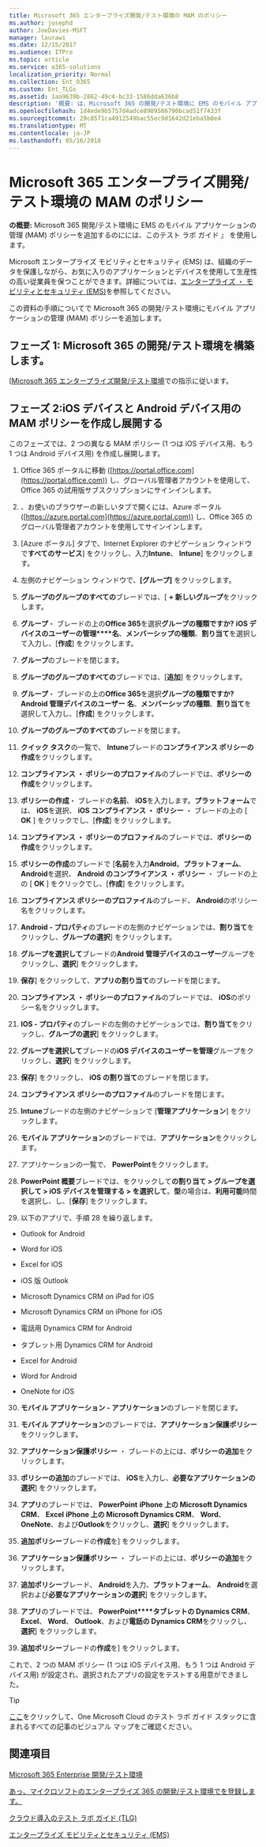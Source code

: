 ```yaml
---
title: Microsoft 365 エンタープライズ開発/テスト環境の MAM のポリシー
ms.author: josephd
author: JoeDavies-MSFT
manager: laurawi
ms.date: 12/15/2017
ms.audience: ITPro
ms.topic: article
ms.service: o365-solutions
localization_priority: Normal
ms.collection: Ent_O365
ms.custom: Ent_TLGs
ms.assetid: 1aa9639b-2862-49c4-bc33-1586dda636b8
description: '概要: は、Microsoft 365 の開発/テスト環境に EMS のモバイル アプリケーションの管理 (MAM) ポリシーを追加するのには、このテスト ラボ ガイド 』 を使用します。'
ms.openlocfilehash: 1d4ede9b5757d4adce8909586790bcad51f7433f
ms.sourcegitcommit: 29c8571ca4912549bac55ec9d1642d21eba5b0e4
ms.translationtype: MT
ms.contentlocale: ja-JP
ms.lasthandoff: 05/16/2018
---
```

# <a name="mam-policies-for-your-microsoft-365-enterprise-devtest-environment"></a>Microsoft 365 エンタープライズ開発/テスト環境の MAM のポリシー

 **の概要:** Microsoft 365 開発/テスト環境に EMS のモバイル アプリケーションの管理 (MAM) ポリシーを追加するのにには、このテスト ラボ ガイド 』 を使用します。
  
Microsoft エンタープライズ モビリティとセキュリティ (EMS) は、組織のデータを保護しながら、お気に入りのアプリケーションとデバイスを使用して生産性の高い従業員を保つことができます。詳細については、[エンタープライズ ・ モビリティとセキュリティ (EMS)](https://www.microsoft.com/cloud-platform/enterprise-mobility-security)を参照してください。
  
この資料の手順についてで Microsoft 365 の開発/テスト環境にモバイル アプリケーションの管理 (MAM) ポリシーを追加します。
  
## <a name="phase-1-build-out-your-microsoft-365-devtest-environment"></a>フェーズ 1: Microsoft 365 の開発/テスト環境を構築します。

[[Microsoft 365 エンタープライズ開発/テスト環境](the-microsoft-365-enterprise-dev-test-environment.md)での指示に従います。
  
## <a name="phase-2-create-and-deploy-mam-policies-for-ios-and-android-devices"></a>フェーズ 2:iOS デバイスと Android デバイス用の MAM ポリシーを作成し展開する

このフェーズでは、2 つの異なる MAM ポリシー (1 つは iOS デバイス用、もう 1 つは Android デバイス用) を作成し展開します。
  
1. Office 365 ポータルに移動 ([https://portal.office.com](https://portal.office.com)) し、グローバル管理者アカウントを使用して、Office 365 の試用版サブスクリプションにサインインします。
    
2. 、お使いのブラウザーの新しいタブで開くには、Azure ポータル ([https://azure.portal.com](https://azure.portal.com)) し、Office 365 のグローバル管理者アカウントを使用してサインインします。
    
3. [Azure ポータル] タブで、Internet Explorer のナビゲーション ウィンドウで**すべてのサービス**] をクリックし、入力**Intune**、 **Intune**] をクリックします。
    
4. 左側のナビゲーション ウィンドウで、**[グループ]** をクリックします。
    
5. **グループのグループのすべての**ブレードでは、[ **+ 新しいグループ**をクリックします。
    
6. **グループ**・ ブレードの上の**Office 365**を選択**グループの種類ですか?** **iOS デバイスのユーザーの管理****名**、**メンバーシップの種類**、**割り当て**を選択して入力し、[**作成**] をクリックします。 
    
7. **グループ**のブレードを閉じます。
    
8. **グループのグループのすべての**ブレードでは、[**追加**] をクリックします。
    
9. **グループ**・ ブレードの上の**Office 365**を選択**グループの種類ですか?** **Android 管理デバイスのユーザー** **名**、**メンバーシップの種類**、**割り当て**を選択して入力し、[**作成**] をクリックします。
    
10. **グループのグループのすべての**ブレードを閉じます。
    
11. **クイック タスク**の一覧で、 **Intune**ブレードの**コンプライアンス ポリシーの作成**をクリックします。
    
12. **コンプライアンス ・ ポリシーのプロファイル**のブレードでは、**ポリシーの作成**をクリックします。
    
13. **ポリシーの作成**・ ブレードの**名前**、 **iOS**を入力します。**プラットフォーム**では、 **iOS**を選択、 **iOS コンプライアンス ・ ポリシー** ・ ブレードの上の [ **OK** ] をクリックでし、[**作成**] をクリックします。
    
14. **コンプライアンス ・ ポリシーのプロファイル**のブレードでは、**ポリシーの作成**をクリックします。
    
15. **ポリシーの作成**のブレードで [**名前**を入力**Android**。**プラットフォーム**、 **Android**を選択、 **Android のコンプライアンス ・ ポリシー** ・ ブレードの上の [ **OK** ] をクリックでし、[**作成**] をクリックします。
    
16. **コンプライアンス ポリシーのプロファイル**のブレード、 **Android**のポリシー名をクリックします。
    
17. **Android - プロパティ**のブレードの左側のナビゲーションでは、**割り当て**をクリックし、**グループの選択**] をクリックします。
    
18. **グループを選択して**ブレードの**Android 管理デバイスのユーザー**グループをクリックし、**選択**] をクリックします。
    
19. **保存**] をクリックして、**アプリの割り当て**のブレードを閉じます。
    
20. **コンプライアンス ・ ポリシーのプロファイル**のブレードでは、 **iOS**のポリシー名をクリックします。
    
21. **IOS - プロパティ**のブレードの左側のナビゲーションでは、**割り当て**をクリックし、**グループの選択**] をクリックします。
    
22. **グループを選択して**ブレードの**iOS デバイスのユーザーを管理**グループをクリックし、**選択**] をクリックします。
    
23. **保存**] をクリックし、 **iOS の割り当て**のブレードを閉じます。
    
24. **コンプライアンス ポリシーのプロファイル**のブレードを閉じます。
    
25. **Intune**ブレードの左側のナビゲーションで [**管理アプリケーション**] をクリックします。
    
26. **モバイル アプリケーション**のブレードでは、**アプリケーション**をクリックします。
    
27. アプリケーションの一覧で、 **PowerPoint**をクリックします。 
    
28. **PowerPoint 概要**ブレードでは、をクリックして**の割り当て > グループを選択して > iOS デバイスを管理する > を選択して**。**型**の場合は、**利用可能**時間を選択し、し、[**保存**] をクリックします。
    
29. 以下のアプリで、手順 28 を繰り返します。
    
  - Outlook for Android
    
  - Word for iOS
    
  - Excel for iOS
    
  - iOS 版 Outlook
    
  - Microsoft Dynamics CRM on iPad for iOS
    
  - Microsoft Dynamics CRM on iPhone for iOS
    
  - 電話用 Dynamics CRM for Android
    
  - タブレット用 Dynamics CRM for Android
    
  - Excel for Android
    
  - Word for Android
    
  - OneNote for iOS
    
30. **モバイル アプリケーション - アプリケーション**のブレードを閉じます。
    
31. **モバイル アプリケーション**のブレードでは、**アプリケーション保護ポリシー**をクリックします。
    
32. **アプリケーション保護ポリシー** ・ ブレードの上には、**ポリシーの追加**をクリックします。
    
33. **ポリシーの追加**のブレードでは、 **iOS**を入力し、**必要なアプリケーションの選択**] をクリックします。
    
34. **アプリ**のブレードでは、 **PowerPoint** **iPhone 上の Microsoft Dynamics CRM**、 **Excel** **iPhone 上の Microsoft Dynamics CRM**、 **Word**、 **OneNote**、および**Outlook**をクリックし、**選択**] をクリックします。
    
35. **追加ポリシー**ブレードの**作成**を] をクリックします。
    
36. **アプリケーション保護ポリシー** ・ ブレードの上には、**ポリシーの追加**をクリックします。
    
37. **追加ポリシー**ブレード、 **Android**を入力、**プラットフォーム**、 **Android**を選択および**必要なアプリケーションの選択**] をクリックします。
    
38. **アプリ**のブレードでは、 **PowerPoint****タブレットの Dynamics CRM**、 **Excel**、 **Word**、 **Outlook**、および**電話の Dynamics CRM**をクリックし、**選択**] をクリックします。
    
39. **追加ポリシー**ブレードの**作成**を] をクリックします。
    
これで、2 つの MAM ポリシー (1 つは iOS デバイス用、もう 1 つは Android デバイス用) が設定され、選択されたアプリの設定をテストする用意ができました。
  
> [!TIP]
> [ここ](http://aka.ms/catlgstack)をクリックして、One Microsoft Cloud のテスト ラボ ガイド スタックに含まれるすべての記事のビジュアル マップをご確認ください。
  
## <a name="see-also"></a>関連項目

[Microsoft 365 Enterprise 開発/テスト環境](the-microsoft-365-enterprise-dev-test-environment.md)
  
[あっ、マイクロソフトのエンタープライズ 365 の開発/テスト環境でを登録します。](enroll-ios-and-android-devices-in-your-microsoft-enterprise-365-dev-test-environ.md)
  
[クラウド導入のテスト ラボ ガイド (TLG)](cloud-adoption-test-lab-guides-tlgs.md)

[エンタープライズ モビリティとセキュリティ (EMS)](https://www.microsoft.com/cloud-platform/enterprise-mobility-security)


